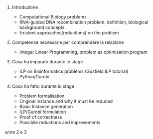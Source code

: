 1. Introduzione
    + Computational Biology problems
    + RNA-guided DNA recombination problem: definition, biological background concepts
    + Existent approaches(reductions) on the problem

2. Competenze necessarie per comprendere la relazione
    + Integer Linear Programming, problem as optimisation program

3. Cosa ha imparato durante lo stage
    + ILP on Bioinformatics problems (Gusfield ILP tutorial)
    + Python/Gurobi

4. Cosa ha fatto durante lo stage
    + Problem formalisation
    + Original instance and why it must be reduced
    + Basic Instance generation
    + ILP/Gurobi formulation
    + Proof of correctness
    + Possibile reductions and improvements

unire 2 e 3
